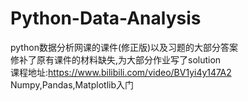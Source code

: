 # Python-Data-Analysis
python数据分析网课的课件(修正版)以及习题的大部分答案 \
修补了原有课件的材料缺失,为大部分作业写了solution \
课程地址:https://www.bilibili.com/video/BV1yi4y147A2 \
Numpy,Pandas,Matplotlib入门
